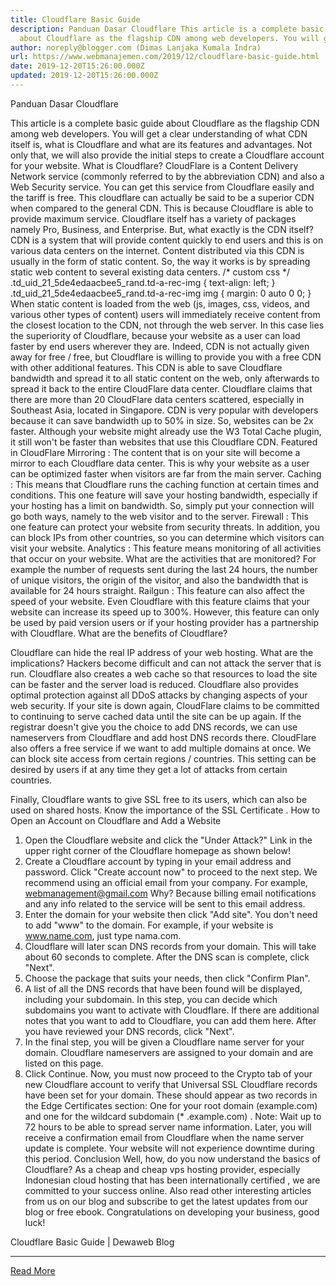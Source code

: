 ```yaml
---
title: Cloudflare Basic Guide
description: Panduan Dasar Cloudflare This article is a complete basic guide
  about Cloudflare as the flagship CDN among web developers. You will get
author: noreply@blogger.com (Dimas Lanjaka Kumala Indra)
url: https://www.webmanajemen.com/2019/12/cloudflare-basic-guide.html
date: 2019-12-20T15:26:00.000Z
updated: 2019-12-20T15:26:00.000Z
---
```


Panduan Dasar Cloudflare

  
  This article is a complete basic guide about Cloudflare as the flagship CDN among web developers.  You will get a clear understanding of what CDN itself is, what is Cloudflare and what are its features and advantages.  Not only that, we will also provide the initial steps to create a Cloudflare account for your website. 
  What is Cloudflare? 
  CloudFlare is a Content Delivery Network service (commonly referred to by the abbreviation CDN) and also a Web Security service.  You can get this service from Cloudflare easily and the tariff is free.  This cloudflare can actually be said to be a superior CDN when compared to the general CDN.  This is because Cloudflare is able to provide maximum service.  Cloudflare itself has a variety of packages namely Pro, Business, and Enterprise. 
  But, what exactly is the CDN itself?  CDN is a system that will provide content quickly to end users and this is on various data centers on the internet.  Content distributed via this CDN is usually in the form of static content.  So, the way it works is by spreading static web content to several existing data centers. 
 /* custom css */ .td_uid_21_5de4edaacbee5_rand.td-a-rec-img {          text-align: left;      }      .td_uid_21_5de4edaacbee5_rand.td-a-rec-img img {                      margin: 0 auto 0 0;                  } 
  When static content is loaded from the web (js, images, css, videos, and various other types of content) users will immediately receive content from the closest location to the CDN, not through the web server.  In this case lies the superiority of Cloudflare, because your website as a user can load faster by end users wherever they are. 
  Indeed, CDN is not actually given away for free / free, but Cloudflare is willing to provide you with a free CDN with other additional features.  This CDN is able to save Cloudflare bandwidth and spread it to all static content on the web, only afterwards to spread it back to the entire CloudFlare data center. 
  Cloudflare claims that there are more than 20 CloudFlare data centers scattered, especially in Southeast Asia, located in Singapore.  CDN is very popular with developers because it can save bandwidth up to 50% in size.  So, websites can be 2x faster.  Although your website might already use the W3 Total Cache plugin, it still won't be faster than websites that use this Cloudflare CDN. 
  Featured in CloudFlare 
  Mirroring : The content that is on your site will become a mirror to each Cloudflare data center.  This is why your website as a user can be optimized faster when visitors are far from the main server. 
  Caching : This means that Cloudflare runs the caching function at certain times and conditions.  This one feature will save your hosting bandwidth, especially if your hosting has a limit on bandwidth.  So, simply put your connection will go both ways, namely to the web visitor and to the server. 
  Firewall : This one feature can protect your website from security threats.  In addition, you can block IPs from other countries, so you can determine which visitors can visit your website. 
  Analytics : This feature means monitoring of all activities that occur on your website.  What are the activities that are monitored? For example the number of requests sent during the last 24 hours, the number of unique visitors, the origin of the visitor, and also the bandwidth that is available for 24 hours straight. 
  Railgun : This feature can also affect the speed of your website.  Even Cloudflare with this feature claims that your website can increase its speed up to 300%.  However, this feature can only be used by paid version users or if your hosting provider has a partnership with Cloudflare. 
  What are the benefits of Cloudflare? 

  Cloudflare can hide the real IP address of your web hosting.  What are the implications?  Hackers become difficult and can not attack the server that is run. 
  Cloudflare also creates a web cache so that resources to load the site can be faster and the server load is reduced. 
  Cloudflare also provides optimal protection against all DDoS attacks by changing aspects of your web security. 
  If your site is down again, CloudFlare claims to be committed to continuing to serve cached data until the site can be up again. 
  If the registrar doesn't give you the choice to add DNS records, we can use nameservers from Cloudflare and add host DNS records there. 
  CloudFlare also offers a free service if we want to add multiple domains at once. 
  We can block site access from certain regions / countries.  This setting can be desired by users if at any time they get a lot of attacks from certain countries. 

  Finally, Cloudflare wants to give SSL free to its users, which can also be used on shared hosts.  Know the importance of the SSL Certificate . 
  How to Open an Account on Cloudflare and Add a Website 
  1. Open the Cloudflare website and click the "Under Attack?" Link in the upper right corner of the Cloudflare homepage as shown below! 
  2. Create a Cloudflare account by typing in your email address and password.  Click "Create account now" to proceed to the next step.  We recommend using an official email from your company.  For example, webmanagement@gmail.com Why?  Because billing email notifications and any info related to the service will be sent to this email address. 
  3. Enter the domain for your website then click "Add site".  You don't need to add "www" to the domain.  For example, if your website is www.name.com, just type nama.com. 
  4. Cloudflare will later scan DNS records from your domain.  This will take about 60 seconds to complete.  After the DNS scan is complete, click "Next". 
  5. Choose the package that suits your needs, then click "Confirm Plan". 
  6. A list of all the DNS records that have been found will be displayed, including your subdomain.  In this step, you can decide which subdomains you want to activate with Cloudflare.  If there are additional notes that you want to add to Cloudflare, you can add them here.  After you have reviewed your DNS records, click "Next". 
  7. In the final step, you will be given a Cloudflare name server for your domain.  Cloudflare nameservers are assigned to your domain and are listed on this page. 
  8. Click Continue.  Now, you must now proceed to the Crypto tab of your new Cloudflare account to verify that Universal SSL Cloudflare records have been set for your domain.  These should appear as two records in the Edge Certificates section: One for your root domain (example.com) and one for the wildcard subdomain (* .example.com) . 
  Note: Wait up to 72 hours to be able to spread server name information.  Later, you will receive a confirmation email from Cloudflare when the name server update is complete.  Your website will not experience downtime during this period. 
  Conclusion 
  Well, how, do you now understand the basics of Cloudflare?  As a cheap and cheap vps hosting provider, especially Indonesian cloud hosting that has been internationally certified , we are committed to your success online.  Also read other interesting articles from us on our blog and subscribe to get the latest updates from our blog or free ebook.  Congratulations on developing your business, good luck! 


  Cloudflare Basic Guide |  Dewaweb Blog<hr/> <a href="https://www.webmanajemen.com/2019/12/cloudflare-basic-guide.html" rel="follow" class="button" id="read-more">Read More</a>